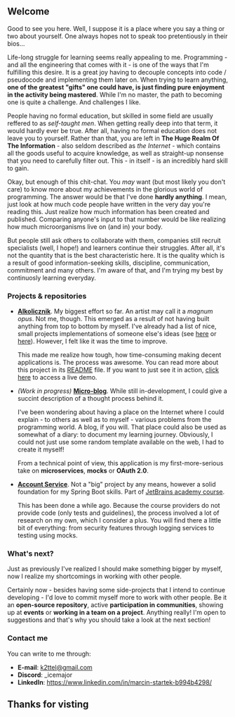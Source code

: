 ## Welcome
Good to see you here. Well, I suppose it is a place where you say a thing or two about yourself. One always hopes not to speak too pretentiously in their bios...

Life-long struggle for learning seems really appealing to me. Programming - and all the engineering that comes with it - is one of the ways that I'm
fulfilling this desire. It is a great joy having to decouple concepts into code / pseudocode and implementing them later on. When trying to learn anything,
**one of the greatest "gifts" one could have, is just finding pure enjoyment in the activity being mastered**. While I'm no master, the path to becoming one
is quite a challenge. And challenges I like.

People having no formal education, but skilled in some field are usually reffered to as _self-taught men_. When getting really deep into that term, it would hardly ever be true.
After all, having no formal education does not leave you to yourself. Rather than that, you are left in **The Huge Realm Of The Information** - also seldom described as _the Internet_ -
which contains all the goods useful to acquire knowledge, as well as straight-up nonsense that you need to carefully filter out. This - in itself - is an incredibly hard skill to gain.

Okay, but enough of this chit-chat. You *may* want (but most likely you don't care) to know more about my achievements in the glorious world of programming.
The answer would be that I've done **hardly anything**. I mean, just look at how much code people have written in the very day you're reading this. Just realize how much information
has been created and published. Comparing anyone's input to that number would be like realizing how much microorganisms live on (and in) your body.

But people still ask others to collaborate with them, companies still recruit specialists (well, I hope!) and learners continue their struggles. After all, it's not the quantity
that is the best characteristic here. It is the quality which is a result of good information-seeking skills, discipline, communication, commitment and many others. I'm aware of that,
and I'm trying my best by continuosly learning everyday.

### Projects & repositories
* [**Alkolicznik**](https://github.com/IceMajor2/Alkolicznik). My biggest effort so far. An artist may call it a *magnum opus*.
Not me, though. This emerged as a result of not having built anything from top to bottom by myself. I've already had
a list of nice, small projects implementations of someone else's ideas (see [here](https://github.com/IceMajor2/programming-projects-for-advanced-begginers)
or [here](https://github.com/IceMajor2/hyperskill-projects)). However, I felt like it was the time to improve.

  This made me realize how tough, how time-consuming making decent applications is. The process was awesome.
  You can read more about this project in its [README](https://github.com/IceMajor2/Alkolicznik/blob/main/README.md) file.
  If you want to just see it in action, [click here](https://alkolicznik.alwaysdata.net/) to access a live demo.

* _(Work in progress)_ [**Micro-blog**](https://github.com/IceMajor2/micro-blog). While still in-development, I could give a succint description of a thought process behind it.

  I've been wondering about having a place on the Internet where I could explain - to others as well as to myself - various problems from the programming world. A blog, if you will.
  That place could also be used as somewhat of a diary: to document my learning journey. Obviously, I could not just use some random template available on the web, I had to create it myself!
  
  From a technical point of view, this application is my first-more-serious take on **microservices**, **mocks** or **OAuth 2.0**.

* [**Account Service**](https://github.com/IceMajor2/hyperskill-projects/tree/main/account-service). Not a "big" project by any means, however a solid foundation for my Spring Boot skills.
  Part of [JetBrains academy course](https://hyperskill.org/projects/217).

  This has been done a while ago. Because the course providers do not provide code (only tests and guidelines),
  the process involved a lot of research on my own, which I consider a plus. You will find there a little bit of everything: from security features through logging services to testing using mocks.

### What's next?
Just as previously I've realized I should make something bigger by myself, now I realize my shortcomings in working with other people.

Certainly now - besides having some side-projects that I intend to continue developing - I'd love to commit myself more to work with other people.
Be it an **open-source repository**, active **participation in communities**, showing up at **events** or **working in a team on a project**.
Anything really! I'm open to suggestions and that's why you should take a look at the next section!

### Contact me
You can write to me through:
* **E-mail**: k2ttel@gmail.com
* **Discord**: _icemajor
* **LinkedIn**: https://www.linkedin.com/in/marcin-startek-b994b4298/

## Thanks for visting
